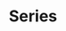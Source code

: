 ---
layout: root-directory
title: Series
permalink: /blog/maths/calc/series/

enumerate_grand_children: true
---